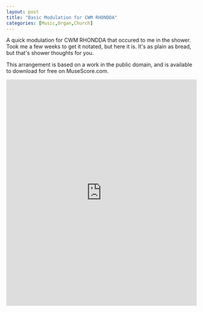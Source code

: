 ```yaml
---
layout: post
title: "Basic Modulation for CWM RHONDDA"
categories: [Music,Organ,Church]
---
```


A quick modulation for CWM RHONDDA that occured to me in the shower. Took me a few weeks to get it notated, but here it is. It's as plain as bread, but that's shower thoughts for you.

This arrangement is based on a work in the public domain, and is available to download for free on MuseScore.com.

<iframe width="100%" height="600" src="https://musescore.com/user/19506/scores/8214959/embed" frameborder="0" allowfullscreen allow="autoplay; fullscreen"></iframe>
